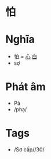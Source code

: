 # 怕

# Nghĩa
* 怕 = [心](心.md) [白](白.md)
* sợ

# Phát âm
* Pà
*  /phạ/

# Tags
* /Sơ cấp//30/

<script>window.HANZI_FIELD='怕';</script>
